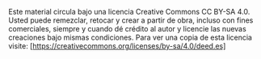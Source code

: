 Este material circula bajo una licencia Creative Commons CC BY-SA 4.0. Usted puede remezclar, retocar y crear a partir de obra, incluso con fines comerciales, siempre y cuando dé crédito al autor y licencie las nuevas creaciones bajo mismas condiciones. Para ver una copia de esta licencia visite: [https://creativecommons.org/licenses/by-sa/4.0/deed.es]
